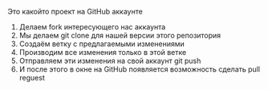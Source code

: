 Это какойто проект на GitHub аккаунте


1. Делаем fork интересующего нас аккаунта
2. Мы делаем git clone для нашей версии этого репозитория
3. Создаём ветку с предлагаемыми изменениями
4. Производим все изменения только в этой ветке
5. Отправляем эти изменения на свой аккаунт git push
6. И после этого в окне на GitHub появляется возможность сделать pull reguest